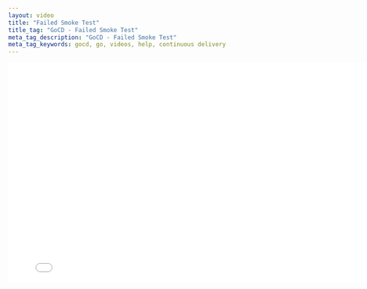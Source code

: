 ```yaml
---
layout: video
title: "Failed Smoke Test"
title_tag: "GoCD - Failed Smoke Test"
meta_tag_description: "GoCD - Failed Smoke Test"
meta_tag_keywords: gocd, go, videos, help, continuous delivery
---
```


<iframe src="//fast.wistia.net/embed/iframe/2fm9a0ho1b" allowtransparency="true" frameborder="0" scrolling="no" class="wistia_embed" name="wistia_embed" allowfullscreen mozallowfullscreen webkitallowfullscreen oallowfullscreen msallowfullscreen width="800" height="450"></iframe>
